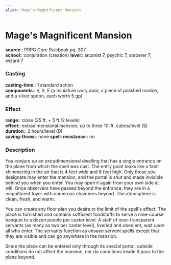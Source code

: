 ```yaml
---
alias: Mage's Magnificent Mansion
---
```


# Mage's Magnificent Mansion 

**source**:: PRPG Core Rulebook pg. 307  
**school**:: conjuration (creation)
**level**:: arcanist 7, psychic 7, sorcerer 7, wizard 7

### Casting 

**casting-time**:: 1 standard action  
**components**:: V, S, F (a miniature ivory door, a piece of polished marble, and a silver spoon, each worth 5 gp)

### Effect 

**range**:: close (25 ft. + 5 ft./2 levels)  
**effect**:: extradimensional mansion, up to three 10-ft. cubes/level (S)  
**duration**:: 2 hours/level (D)  
**saving-throw**:: none
**spell-resistance**:: no

### Description 

You conjure up an extradimensional dwelling that has a single entrance on the plane from which the spell was cast. The entry point looks like a faint shimmering in the air that is 4 feet wide and 8 feet high. Only those you designate may enter the mansion, and the portal is shut and made invisible behind you when you enter. You may open it again from your own side at will. Once observers have passed beyond the entrance, they are in a magnificent foyer with numerous chambers beyond. The atmosphere is clean, fresh, and warm.  
  
You can create any floor plan you desire to the limit of the spell's effect. The place is furnished and contains sufficient foodstuffs to serve a nine-course banquet to a dozen people per caster level. A staff of near-transparent servants (as many as two per caster level), liveried and obedient, wait upon all who enter. The servants function as *unseen servant* spells except that they are visible and can go anywhere in the mansion.  
  
Since the place can be entered only through its special portal, outside conditions do not affect the mansion, nor do conditions inside it pass to the plane beyond.
